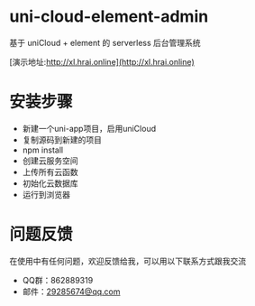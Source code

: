 # uni-cloud-element-admin
基于 uniCloud + element 的 serverless 后台管理系统

[演示地址:http://xl.hrai.online](http://xl.hrai.online)

# 安装步骤
* 新建一个uni-app项目，启用uniCloud
* 复制源码到新建的项目
* npm install
* 创建云服务空间
* 上传所有云函数
* 初始化云数据库
* 运行到浏览器

# 问题反馈
在使用中有任何问题，欢迎反馈给我，可以用以下联系方式跟我交流

* QQ群：862889319
* 邮件：29285674@qq.com